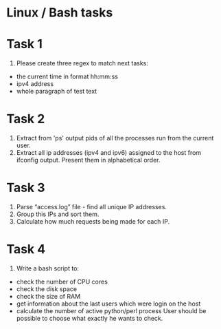 # Linux / Bash tasks

# Task 1

1. Please create three regex to match next tasks:
 - the current time in format hh:mm:ss
 - ipv4 address
 - whole paragraph of test text

# Task 2

1. Extract from 'ps' output pids of all the processes run from the current user.
2. Extract all ip addresses (ipv4 and ipv6) assigned to the host from ifconfig output. Present them in alphabetical order.

# Task 3

1. Parse “access.log” file - find all unique IP addresses.
2. Group this IPs and sort them.
3. Calculate how much requests being made for each IP.

# Task 4

1. Write a bash script to:
 - check the number of CPU cores
 - check the disk space
 - check the size of RAM
 - get information about the last users which were login on the host
 - calculate the number of active python/perl process
User should be possible to choose what exactly he wants to check.


